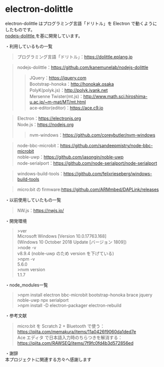 # electron-dolittle

electron-dolittle はプログラミング言語「ドリトル」を Electron で動くようにしたものです。<br>
<a href="http://github.com/kanemunelab/nodejs-dolittle">
nodejs-dolittle
</a>を基に開発しています。

・利用しているもの一覧<br>

> プログラミング言語「ドリトル」：https://dolittle.eplang.jp<br>

> nodejs-dolittle：https://github.com/kanemunelab/nodejs-dolittle<br>
>
> > JQuery：https://jquery.com<br>
> > Bootstrap-honoka：http://honokak.osaka<br>
> > PolyK(polyk.js)：http://polyk.ivank.net<br>
> > Mersenne Twister(mt.js)：http://www.math.sci.hiroshima-u.ac.jp/~m-mat/MT/mt.html<br>
> > ace-editor(editor)：https://ace.c9.io<br>

> Electron：https://electronjs.org<br>
> Node.js：https://nodejs.org<br>
>
> > nvm-windows：https://github.com/coreybutler/nvm-windows<br>

> node-bbc-microbit：https://github.com/sandeepmistry/node-bbc-microbit<br>
> noble-uwp：https://github.com/jasongin/noble-uwp<br>
> node-serialport：https://github.com/node-serialport/node-serialport<br>

> windows-build-tools：https://github.com/felixrieseberg/windows-build-tools<br>

> micro:bit の firmware:https://github.com/ARMmbed/DAPLink/releases<br>

・以前使用していたもの一覧<br>

> NW.js：https://nwjs.io/<br>

・開発環境<br>

> \>ver<br>
> Microsoft Windows \[Version 10.0.17763.168\]<br>
> (Windows 10 October 2018 Update \[バージョン 1809\])<br>
 >\>node -v<br>
> v8.9.4 (noble-uwp のため version を下げている)<br>
 >\>npm -v<br>
> 5.6.0<br>
 >\>nvm version<br>
> 1.1.7<br>

・node_modules一覧

>\>npm install electron bbc-microbit bootstrap-honoka brace jquery noble-uwp npx serialport<br>
>\>npm install -D electron-packager  electron-rebuild

・参考文献<br>

> micro:bit を Scratch 2 + Bluetooth で使う：https://qiita.com/memakura/items/11a0426f9060da1ded7e<br>
> Ace エディタ で日本語入力時のちらつきを解消する：https://qiita.com/RAWSEQ/items/7f9fc0fd4b3d572856ed<br>

・謝辞<br>
本プロジェクトに関連する方々へ感謝します
